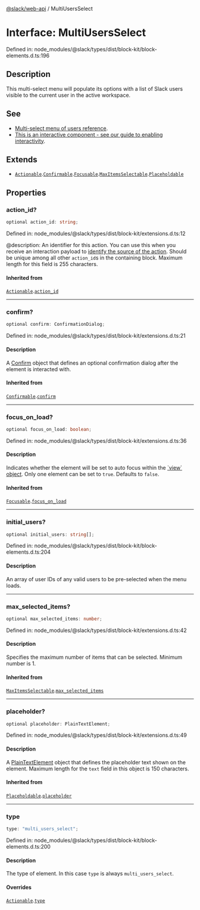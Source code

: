 [@slack/web-api](../index.md) / MultiUsersSelect

# Interface: MultiUsersSelect

Defined in: node\_modules/@slack/types/dist/block-kit/block-elements.d.ts:196

## Description

This multi-select menu will populate its options with a list of Slack users visible to the current user
in the active workspace.

## See

 - [Multi-select menu of users reference](https://api.slack.com/reference/block-kit/block-elements#users_multi_select).
 - [This is an interactive component - see our guide to enabling interactivity](https://api.slack.com/interactivity/handling).

## Extends

- [`Actionable`](Actionable.md).[`Confirmable`](Confirmable.md).[`Focusable`](Focusable.md).[`MaxItemsSelectable`](MaxItemsSelectable.md).[`Placeholdable`](Placeholdable.md)

## Properties

### action\_id?

```ts
optional action_id: string;
```

Defined in: node\_modules/@slack/types/dist/block-kit/extensions.d.ts:12

@description: An identifier for this action. You can use this when you receive an interaction payload to
[identify the source of the action](https://api.slack.com/interactivity/handling#payloads). Should be unique
among all other `action_id`s in the containing block. Maximum length for this field is 255 characters.

#### Inherited from

[`Actionable`](Actionable.md).[`action_id`](Actionable.md#action_id)

***

### confirm?

```ts
optional confirm: ConfirmationDialog;
```

Defined in: node\_modules/@slack/types/dist/block-kit/extensions.d.ts:21

#### Description

A [Confirm](Confirm.md) object that defines an optional confirmation dialog after the element is interacted
with.

#### Inherited from

[`Confirmable`](Confirmable.md).[`confirm`](Confirmable.md#confirm)

***

### focus\_on\_load?

```ts
optional focus_on_load: boolean;
```

Defined in: node\_modules/@slack/types/dist/block-kit/extensions.d.ts:36

#### Description

Indicates whether the element will be set to auto focus within the
[\`view\` object](https://api.slack.com/reference/surfaces/views). Only one element can be set to `true`.
Defaults to `false`.

#### Inherited from

[`Focusable`](Focusable.md).[`focus_on_load`](Focusable.md#focus_on_load)

***

### initial\_users?

```ts
optional initial_users: string[];
```

Defined in: node\_modules/@slack/types/dist/block-kit/block-elements.d.ts:204

#### Description

An array of user IDs of any valid users to be pre-selected when the menu loads.

***

### max\_selected\_items?

```ts
optional max_selected_items: number;
```

Defined in: node\_modules/@slack/types/dist/block-kit/extensions.d.ts:42

#### Description

Specifies the maximum number of items that can be selected. Minimum number is 1.

#### Inherited from

[`MaxItemsSelectable`](MaxItemsSelectable.md).[`max_selected_items`](MaxItemsSelectable.md#max_selected_items)

***

### placeholder?

```ts
optional placeholder: PlainTextElement;
```

Defined in: node\_modules/@slack/types/dist/block-kit/extensions.d.ts:49

#### Description

A [PlainTextElement](PlainTextElement.md) object that defines the placeholder text shown on the element. Maximum
length for the `text` field in this object is 150 characters.

#### Inherited from

[`Placeholdable`](Placeholdable.md).[`placeholder`](Placeholdable.md#placeholder)

***

### type

```ts
type: "multi_users_select";
```

Defined in: node\_modules/@slack/types/dist/block-kit/block-elements.d.ts:200

#### Description

The type of element. In this case `type` is always `multi_users_select`.

#### Overrides

[`Actionable`](Actionable.md).[`type`](Actionable.md#type)
